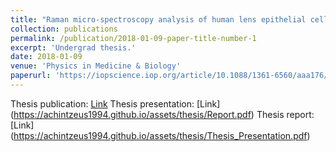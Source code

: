 ```yaml
---
title: "Raman micro-spectroscopy analysis of human lens epithelial cells exposed to a low-dose-range of ionizing radiation"
collection: publications
permalink: /publication/2018-01-09-paper-title-number-1
excerpt: 'Undergrad thesis.'
date: 2018-01-09
venue: 'Physics in Medicine & Biology'
paperurl: 'https://iopscience.iop.org/article/10.1088/1361-6560/aaa176/meta'
---
```

Thesis publication: [Link](https://iopscience.iop.org/article/10.1088/1361-6560/aaa176/meta)
Thesis presentation: [Link] (https://achintzeus1994.github.io/assets/thesis/Report.pdf)
Thesis report: [Link] (https://achintzeus1994.github.io/assets/thesis/Thesis_Presentation.pdf)
